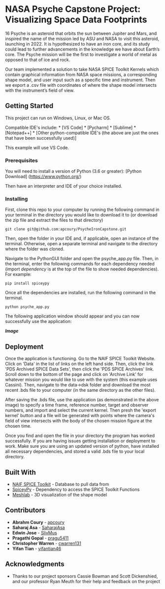 # NASA Psyche Capstone Project: Visualizing Space Data Footprints

  16 Psyche is an asteroid that orbits the sun between Jupiter and Mars, and inspired the name of the mission led by ASU and NASA to visit this asteroid, launching in 2022. It is hypothesized to have an iron core, and its study could lead to further advancements in the knowledge we have about Earth’s core. The Psyche mission will be the first to investigate a world of metal as opposed to that of ice and rock.
  
  Our team implemented a solution to take NASA SPICE Toolkit Kernels which contain graphical information from NASA space missions, a corresponding shape model, and user input such as a specific time and instrument. Then we  export a .csv file with coordinates of where the shape model intersects with the instrument’s field of view. 

## Getting Started

  This project can run on Windows, Linux, or Mac OS. 
  
  Compatible IDE's include:
    * [VS Code]
    * [Pycharm]
    * [Sublime]
    * [Notepad++]
    * [Other python-compatible IDE's (the above are just the ones that have been successfully used)]

  This example will use VS Code.
  
### Prerequisites

You will need to install a version of Python (3.6 or greater): [Python Download] (https://www.python.org/)

Then have an interpreter and IDE of your choice installed.

### Installing

First, clone this repo to your computer by running the following command in your terminal in the directory you would like to download it to (or download the zip file and extract the files to that directory)

```
git clone git@github.com:apcoury/PsycheIronCapstone.git
```

Then, open the folder in your IDE and, if applicable, open an instance of the terminal. Otherwise, open a separate terminal and navigate to the directory where the folder was cloned. 

Navigate to the PythonGUI folder and open the psyche_app.py file. Then, in the terminal, enter the following commands for each dependency needed (import *dependency* is at the top of the file to show needed dependencies). For example:

```
pip install spiceypy
```

Once all the dependencies are installed, run the following command in the terminal. 

```
python psyche_app.py
```

The following application window should appear and you can now successfully use the application:

*****Image*****

## Deployment

  Once the application is functioning. Go to the NAIF SPICE Toolkit Website. Click on 'Data' in the list of links on the left hand side. Then, click the link 'PDS Archived SPICE Data Sets', then click the 'PDS SPICE Archives' link. Scroll down to the bottom of the page and click on 'Archive Link' for whatever mission you would like to use with the system (this example uses Cassini). Then, navigate to the data->dsk folder and download the most recent .bds file to your computer (in the same directory as the other files).

  After saving the .bds file, use the application (as demonstrated in the above image) to specify a time frame, reference number, target and observer numbers, and import and select the current kernel. Then presh the 'export kernel' button and a file will be generated with points where the camera's field of view intersects with the body of the chosen mission figure at the chosen time.
  
  Once you find and open the file in your directory the program has worked successfully. If you are having issues getting installation or deployment to work. Make sure you are using an updated version of python, have installed all necessary dependencies, and stored a valid .bds file to your local directory.

## Built With

* [NAIF SPICE Toolkit](https://maven.apache.org/) - Database to pull data from
* [SpiceyPy](https://spiceypy.readthedocs.io/en/master/) - Dependency to access the SPICE Toolkit Functions
* [Meshlab]() - 3D visualization of the shape model

## Contributors

* **Abrahm Coury** - [apcoury](https://github.com/apcoury)
* **Saharaj Asa** - [SaharajAsa](https://github.com/SaharajAsa)
* **Edwin Jose** - [SlivMus](https://github.com/SlivMus)
* **Pragathi Gopal** - [pragu5411](https://github.com/pragu5411)
* **Christopher Warren** - [cwarren131](https://github.com/cwarren131)
* **Yifan Tian** - [yifantian46](https://github.com/yifantian46)

## Acknowledgments

* Thanks to our project sponsors Cassie Bowman and Scott Dickenshied, and our professor Ryan Meuth for their help and feedback on the project
